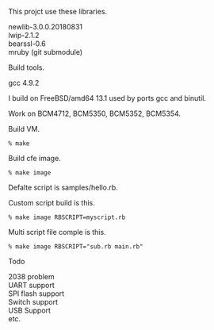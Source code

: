 This projct use these libraries.

newlib-3.0.0.20180831  
lwip-2.1.2  
bearssl-0.6  
mruby (git submodule)  

Build tools.  

gcc 4.9.2 

I build on FreeBSD/amd64 13.1 used by ports gcc and binutil. 

Work on BCM4712, BCM5350, BCM5352, BCM5354. 

Build VM. 

```
% make
```

Build cfe image.  

```
% make image
```

Defalte script is samples/hello.rb.  

Custom script build is this.  

```
% make image RBSCRIPT=myscript.rb
```

Multi script file comple is this. 

```
% make image RBSCRIPT="sub.rb main.rb"
```

Todo  

2038 problem  
UART support  
SPI flash support  
Switch support  
USB Support  
etc.  
